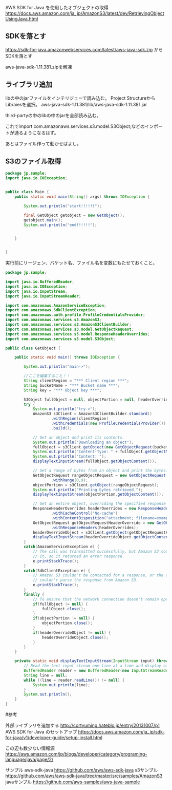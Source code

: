 
AWS SDK for Java を使用したオブジェクトの取得
https://docs.aws.amazon.com/ja_jp/AmazonS3/latest/dev/RetrievingObjectUsingJava.html

## SDKを落とす

https://sdk-for-java.amazonwebservices.com/latest/aws-java-sdk.zip から SDKを落とす

aws-java-sdk-1.11.381.zipを解凍

## ライブラリ追加

libの中のjarファイルをインテリジェーで読み込む。
Project StructureからLibraiesを選択。
aws-java-sdk-1.11.381/lib/aws-java-sdk-1.11.381.jar

third-partyの中のlibの中のjarを全部読み込む。

これでimport com.amazonaws.services.s3.model.S3Object;などのインポートが通るようになるはず。


あとはファイル作って動かせばよし。

## S3のファイル取得



```java:Main.java
package jp.sample;
import java.io.IOException;


public class Main {
    public static void main(String[] args) throws IOException {

        System.out.println("start!!!!!!");

        final GetObject getobject = new GetObject();
        getobject.main();
        System.out.println("end!!!!!!");


    }


}
```


実行前にリージェン、バケット名、ファイル名を変数にもたせておくこと。


```java:GetObject.java
package jp.sample;

import java.io.BufferedReader;
import java.io.IOException;
import java.io.InputStream;
import java.io.InputStreamReader;

import com.amazonaws.AmazonServiceException;
import com.amazonaws.SdkClientException;
import com.amazonaws.auth.profile.ProfileCredentialsProvider;
import com.amazonaws.services.s3.AmazonS3;
import com.amazonaws.services.s3.AmazonS3ClientBuilder;
import com.amazonaws.services.s3.model.GetObjectRequest;
import com.amazonaws.services.s3.model.ResponseHeaderOverrides;
import com.amazonaws.services.s3.model.S3Object;

public class GetObject {

    public static void main() throws IOException {

        System.out.println("main->");

        //ここを編集すること！！
        String clientRegion = "*** Client region ***";
        String bucketName = "*** Bucket name ***";
        String key = "*** Object key ***";

        S3Object fullObject = null, objectPortion = null, headerOverrideObject = null;
        try {
            System.out.println("try->");
            AmazonS3 s3Client = AmazonS3ClientBuilder.standard()
                    .withRegion(clientRegion)
                    .withCredentials(new ProfileCredentialsProvider())
                    .build();

            // Get an object and print its contents.
            System.out.println("Downloading an object");
            fullObject = s3Client.getObject(new GetObjectRequest(bucketName, key));
            System.out.println("Content-Type: " + fullObject.getObjectMetadata().getContentType());
            System.out.println("Content: ");
            displayTextInputStream(fullObject.getObjectContent());

            // Get a range of bytes from an object and print the bytes.
            GetObjectRequest rangeObjectRequest = new GetObjectRequest(bucketName, key)
                    .withRange(0,9);
            objectPortion = s3Client.getObject(rangeObjectRequest);
            System.out.println("Printing bytes retrieved.");
            displayTextInputStream(objectPortion.getObjectContent());

            // Get an entire object, overriding the specified response headers, and print the object's content.
            ResponseHeaderOverrides headerOverrides = new ResponseHeaderOverrides()
                    .withCacheControl("No-cache")
                    .withContentDisposition("attachment; filename=example.txt");
            GetObjectRequest getObjectRequestHeaderOverride = new GetObjectRequest(bucketName, key)
                    .withResponseHeaders(headerOverrides);
            headerOverrideObject = s3Client.getObject(getObjectRequestHeaderOverride);
            displayTextInputStream(headerOverrideObject.getObjectContent());
        }
        catch(AmazonServiceException e) {
            // The call was transmitted successfully, but Amazon S3 couldn't process
            // it, so it returned an error response.
            e.printStackTrace();
        }
        catch(SdkClientException e) {
            // Amazon S3 couldn't be contacted for a response, or the client
            // couldn't parse the response from Amazon S3.
            e.printStackTrace();
        }
        finally {
            // To ensure that the network connection doesn't remain open, close any open input streams.
            if(fullObject != null) {
                fullObject.close();
            }
            if(objectPortion != null) {
                objectPortion.close();
            }
            if(headerOverrideObject != null) {
                headerOverrideObject.close();
            }
        }
    }

    private static void displayTextInputStream(InputStream input) throws IOException {
        // Read the text input stream one line at a time and display each line.
        BufferedReader reader = new BufferedReader(new InputStreamReader(input));
        String line = null;
        while ((line = reader.readLine()) != null) {
            System.out.println(line);
        }
        System.out.println();
    }
}
```


#参考

外部ライブラリを追加する
http://cortyuming.hateblo.jp/entry/20131007/p1
AWS SDK for Java のセットアップ
https://docs.aws.amazon.com/ja_jp/sdk-for-java/v1/developer-guide/setup-install.html

この辺も数少ない情報源
https://aws.amazon.com/jp/blogs/developer/category/programing-language/java/page/2/

サンプル
aws-sdk-java
https://github.com/aws/aws-sdk-java
s3サンプル
https://github.com/aws/aws-sdk-java/tree/master/src/samples/AmazonS3
javaサンプル
https://github.com/aws-samples/aws-java-sample
